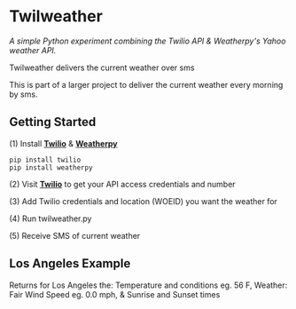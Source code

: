 Twilweather
===============================
_A simple Python experiment combining the Twilio API & Weatherpy's Yahoo weather API._

Twilweather delivers the current weather over sms

This is part of a larger project to deliver the current weather every morning by sms.


Getting Started
------------------
(1) Install  __[Twilio](https://github.com/twilio/twilio-python)__ & __[Weatherpy](https://github.com/cmcdowell/weatherpy)__ 

	pip install twilio
	pip install weatherpy

(2) Visit __[Twilio](https://www.twilio.com/)__ to get your API access credentials and number

(3) Add Twilio credentials and location (WOEID) you want the weather for

(4) Run twilweather.py

(5) Receive SMS of current weather


Los Angeles Example
----------------

Returns for Los Angeles the:
Temperature and conditions eg. 56 F, Weather: Fair 
Wind Speed eg. 0.0 mph,
& Sunrise and Sunset times


